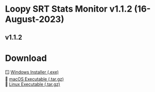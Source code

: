 # Loopy SRT Stats Monitor v1.1.2 (16-August-2023)

v1.1.2
------

# Download

🪟 [Windows Installer (.exe)](https://github.com/loopy750/SRT-Stats-Monitor/raw/beta/downloads/loopy_srt_monitor_v1.1.2_beta_setup.exe)   
🍏 [macOS Executable (.tar.gz)](https://github.com/loopy750/SRT-Stats-Monitor/raw/beta/downloads/loopy_srt_monitor_v1.1.2_beta_macos.tar.gz)   
🐧 [Linux Executable (.tar.gz)](https://github.com/loopy750/SRT-Stats-Monitor/raw/beta/downloads/loopy_srt_monitor_v1.1.2_beta_linux.tar.gz)   
